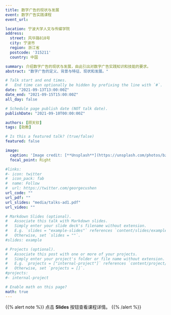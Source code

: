 ```yaml
---
title: 数字广告的现状与发展
event: 数字广告实践课程
event_url: 

location: 宁波大学人文与传媒学院
address:
  street: 风华路818号
  city: 宁波市
  region: 浙江省
  postcode: '315211'
  country: 中国

summary: 介绍数字广告的现状与发展，由此引出对数字广告实践知识和技能的要求。
abstract: "数字广告的定义、背景与特征、现状和发展。"

# Talk start and end times.
#   End time can optionally be hidden by prefixing the line with `#`.
date: "2021-09-13T13:00:00Z"
date_end: "2021-09-15T15:00:00Z"
all_day: false

# Schedule page publish date (NOT talk date).
publishDate: "2021-09-10T00:00:00Z"

authors: [顾天钦]
tags: [助教]

# Is this a featured talk? (true/false)
featured: false

image:
  caption: 'Image credit: [**Unsplash**](https://unsplash.com/photos/bzdhc5b3Bxs)'
  focal_point: Right

#links:
#- icon: twitter
#  icon_pack: fab
#  name: Follow
#  url: https://twitter.com/georgecushen
url_code: ""
url_pdf: ""
url_slides: "media/talks-ad1.pdf"
url_video: ""

# Markdown Slides (optional).
#   Associate this talk with Markdown slides.
#   Simply enter your slide deck's filename without extension.
#   E.g. `slides = "example-slides"` references `content/slides/example-slides.md`.
#   Otherwise, set `slides = ""`.
#slides: example

# Projects (optional).
#   Associate this post with one or more of your projects.
#   Simply enter your project's folder or file name without extension.
#   E.g. `projects = ["internal-project"]` references `content/project/deep-learning/index.md`.
#   Otherwise, set `projects = []`.
#projects:
#- internal-project

# Enable math on this page?
math: true
---
```


{{% alert note %}}
点击 **Slides** 按钮查看课程详情。
{{% /alert %}}
